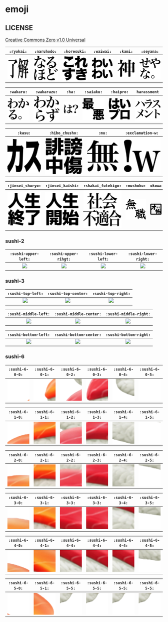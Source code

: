 # emoji

## LICENSE

[Creative Commons Zero v1.0 Universal](LICENSE)

`:ryokai:`|`:naruhodo:`| `:koresuki:` | `:waiwai:`| `:kami:` | `:seyana:`
:-:|:-:|:-:|:-:|:-:|:-:
[![](img/ryokai.png)](https://github.com/taiyoslime/emoji/raw/master/img/ryoukai.png) | [![](img/naruhodo.png)](https://github.com/taiyoslime/emoji/raw/master/img/naruhodo.png) | [![](img/koresuki.png)](https://github.com/taiyoslime/emoji/raw/master/img/koresuki.png) | [![](img/waiwai.png)](https://github.com/taiyoslime/emoji/raw/master/img/waiwai.png) | [![](img/kami.png)](https://github.com/taiyoslime/emoji/raw/master/img/kami.png) | [![](img/seyana.png)](https://github.com/taiyoslime/emoji/raw/master/img/seyana.png) |


`:wakaru:`|`:wakarazu:` | `:ha:`| `:saiaku:` | `:haipro:` | `harassment`
:-:|:-:|:-:|:-:|:-:|:-:
[![](img/wakaru.png)](https://github.com/taiyoslime/emoji/raw/master/img/wakaru.png) | [![](img/wakarazu.png)](https://github.com/taiyoslime/emoji/raw/master/img/wakarazu.png) | [![](img/ha.png)](https://github.com/taiyoslime/emoji/raw/master/img/ha.png) |  [![](img/saiaku.png)](https://github.com/taiyoslime/emoji/raw/master/img/saiaku.png) | [![](img/haipro.png)](https://github.com/taiyoslime/emoji/raw/master/img/haipro.png) | [![](img/harassment.png)](https://github.com/taiyoslime/emoji/raw/master/img/harassment.png) |


`:kasu:`| `:hibo_chusho:` |`:mu:` |`:exclamation-w:`
:-:|:-:|:-:|:-:
[![](img/kasu.png)](https://github.com/taiyoslime/emoji/raw/master/img/kasu.png) | [![](img/hibo_chusho.png)](https://github.com/taiyoslime/emoji/raw/master/img/hibo_chusho.png) | [![](img/mu.png)](https://github.com/taiyoslime/emoji/raw/master/img/mu.png) | [![](img/exclamation-w.png)](https://github.com/taiyoslime/emoji/raw/master/img/exclamation-w.png)


 `:jinsei_shuryo:` | `:jinsei_kaishi:` | `:shakai_futekigo:` | `:mushoku:` | `okowa`
:-:|:-:|:-:|:-:|:-:
[![](img/jinsei_shuryo.png)](https://github.com/taiyoslime/emoji/raw/master/img/jinsei_shuryo.png) | [![](img/jinsei_kaishi.png)](https://github.com/taiyoslime/emoji/raw/master/img/jinsei_kaishi.png) |  [![](img/shakai_futekigo.png)](https://github.com/taiyoslime/emoji/raw/master/img/shakai_futekigo.png) |  [![](img/mushoku.png)](https://github.com/taiyoslime/emoji/raw/master/img/mushoku.png) |  [![](img/okowa.png)](https://github.com/taiyoslime/emoji/raw/master/img/okowa.png)


### sushi-2

`:sushi-upper-left:` | `:sushi-upper-rihgt:` | `:sushi-lower-left:`| `:sushi-lower-right:`
:-:|:-:|:-:|:-:
[![](img/sushi-2/-upper-left.png)](https://github.com/taiyoslime/emoji/raw/master/img/sushi-2/-upper-left.png) | [![](img/sushi-2/-upper-rihgt.png)](https://github.com/taiyoslime/emoji/raw/master/img/sushi-2/-upper-rihgt.png) | [![](img/sushi-2/-lower-left.png)](https://github.com/taiyoslime/emoji/raw/master/img/sushi-2/-lower-left.png) | [![](img/sushi-2/-lower-right.png)](https://github.com/taiyoslime/emoji/raw/master/img/sushi-2/-lower-right.png)


### sushi-3

`:sushi-top-left:` | `:sushi-top-center:` | `:sushi-top-right:`
:-:|:-:|:-:
[![](img/sushi-3/-top-left.png)](https://github.com/taiyoslime/emoji/raw/master/img/sushi-3/-top-left.png) | [![](img/sushi-3/-top-center.png)](https://github.com/taiyoslime/emoji/raw/master/img/sushi-3/-top-center.png) | [![](img/sushi-3/-top-right.png)](https://github.com/taiyoslime/emoji/raw/master/img/sushi-3/-top-right.png)


`:sushi-middle-left:` | `:sushi-middle-center:` | `:sushi-middle-right:`
:-:|:-:|:-:
[![](img/sushi-3/-middle-left.png)](https://github.com/taiyoslime/emoji/raw/master/img/sushi-3/-middle-left.png) | [![](img/sushi-3/-middle-center.png)](https://github.com/taiyoslime/emoji/raw/master/img/sushi-3/-middle-center.png) | [![](img/sushi-3/-middle-right.png)](https://github.com/taiyoslime/emoji/raw/master/img/sushi-3/-middle-right.png)


`:sushi-bottom-left:` | `:sushi-bottom-center:` | `:sushi-bottom-right:`
:-:|:-:|:-:
[![](img/sushi-3/-bottom-left.png)](https://github.com/taiyoslime/emoji/raw/master/img/sushi-3/-bottom-left.png) | [![](img/sushi-3/-bottom-center.png)](https://github.com/taiyoslime/emoji/raw/master/img/sushi-3/-bottom-center.png) | [![](img/sushi-3/-bottom-right.png)](https://github.com/taiyoslime/emoji/raw/master/img/sushi-3/-bottom-right.png)


### sushi-6

`:sushi-6-0-0:` |`:sushi-6-0-1:` |`:sushi-6-0-2:` | `:sushi-6-0-3:` | `:sushi-6-0-4:` | `:sushi-6-0-5:` |
:-:|:-:|:-:|:-:|:-:|:-:
[![](img/sushi-6/sushi-6-0-0.png)](https://github.com/taiyoslime/emoji/raw/master/img/sushi-6/sushi-6-0-0.png) | [![](img/sushi-6/sushi-6-0-1.png)](https://github.com/taiyoslime/emoji/raw/master/img/sushi-6/sushi-6-0-1.png) | [![](img/sushi-6/sushi-6-0-2.png)](https://github.com/taiyoslime/emoji/raw/master/img/sushi-6/sushi-6-0-2.png) | [![](img/sushi-6/sushi-6-0-3.png)](https://github.com/taiyoslime/emoji/raw/master/img/sushi-6/sushi-6-0-3.png) | [![](img/sushi-6/sushi-6-0-4.png)](https://github.com/taiyoslime/emoji/raw/master/img/sushi-6/sushi-6-0-4.png) | [![](img/sushi-6/sushi-6-0-5.png)](https://github.com/taiyoslime/emoji/raw/master/img/sushi-6/sushi-6-0-5.png)


`:sushi-6-1-0:` |`:sushi-6-1-1:` |`:sushi-6-1-2:` | `:sushi-6-1-3:` | `:sushi-6-1-4:` | `:sushi-6-1-5:` |
:-:|:-:|:-:|:-:|:-:|:-:
[![](img/sushi-6/sushi-6-1-0.png)](https://github.com/taiyoslime/emoji/raw/master/img/sushi-6/sushi-6-1-0.png) | [![](img/sushi-6/sushi-6-1-1.png)](https://github.com/taiyoslime/emoji/raw/master/img/sushi-6/sushi-6-1-1.png) | [![](img/sushi-6/sushi-6-1-2.png)](https://github.com/taiyoslime/emoji/raw/master/img/sushi-6/sushi-6-1-2.png) | [![](img/sushi-6/sushi-6-1-3.png)](https://github.com/taiyoslime/emoji/raw/master/img/sushi-6/sushi-6-1-3.png) | [![](img/sushi-6/sushi-6-1-4.png)](https://github.com/taiyoslime/emoji/raw/master/img/sushi-6/sushi-6-1-4.png) | [![](img/sushi-6/sushi-6-1-5.png)](https://github.com/taiyoslime/emoji/raw/master/img/sushi-6/sushi-6-1-5.png)


`:sushi-6-2-0:` |`:sushi-6-2-1:` |`:sushi-6-2-2:` | `:sushi-6-2-3:` | `:sushi-6-2-4:` | `:sushi-6-2-5:` |
:-:|:-:|:-:|:-:|:-:|:-:
[![](img/sushi-6/sushi-6-2-0.png)](https://github.com/taiyoslime/emoji/raw/master/img/sushi-6/sushi-6-2-0.png) | [![](img/sushi-6/sushi-6-2-1.png)](https://github.com/taiyoslime/emoji/raw/master/img/sushi-6/sushi-6-2-1.png) | [![](img/sushi-6/sushi-6-2-2.png)](https://github.com/taiyoslime/emoji/raw/master/img/sushi-6/sushi-6-2-2.png) | [![](img/sushi-6/sushi-6-2-3.png)](https://github.com/taiyoslime/emoji/raw/master/img/sushi-6/sushi-6-2-3.png) | [![](img/sushi-6/sushi-6-2-4.png)](https://github.com/taiyoslime/emoji/raw/master/img/sushi-6/sushi-6-2-4.png) | [![](img/sushi-6/sushi-6-2-5.png)](https://github.com/taiyoslime/emoji/raw/master/img/sushi-6/sushi-6-2-5.png)


`:sushi-6-3-0:` |`:sushi-6-3-1:` |`:sushi-6-3-3:` | `:sushi-6-3-3:` | `:sushi-6-3-4:` | `:sushi-6-3-5:` |
:-:|:-:|:-:|:-:|:-:|:-:
[![](img/sushi-6/sushi-6-3-0.png)](https://github.com/taiyoslime/emoji/raw/master/img/sushi-6/sushi-6-3-0.png) | [![](img/sushi-6/sushi-6-3-1.png)](https://github.com/taiyoslime/emoji/raw/master/img/sushi-6/sushi-6-3-1.png) | [![](img/sushi-6/sushi-6-3-3.png)](https://github.com/taiyoslime/emoji/raw/master/img/sushi-6/sushi-6-3-3.png) | [![](img/sushi-6/sushi-6-3-3.png)](https://github.com/taiyoslime/emoji/raw/master/img/sushi-6/sushi-6-3-3.png) | [![](img/sushi-6/sushi-6-3-4.png)](https://github.com/taiyoslime/emoji/raw/master/img/sushi-6/sushi-6-3-4.png) | [![](img/sushi-6/sushi-6-3-5.png)](https://github.com/taiyoslime/emoji/raw/master/img/sushi-6/sushi-6-3-5.png)


`:sushi-6-4-0:` |`:sushi-6-4-1:` |`:sushi-6-4-4:` | `:sushi-6-4-4:` | `:sushi-6-4-4:` | `:sushi-6-4-5:` |
:-:|:-:|:-:|:-:|:-:|:-:
[![](img/sushi-6/sushi-6-4-0.png)](https://github.com/taiyoslime/emoji/raw/master/img/sushi-6/sushi-6-4-0.png) | [![](img/sushi-6/sushi-6-4-1.png)](https://github.com/taiyoslime/emoji/raw/master/img/sushi-6/sushi-6-4-1.png) | [![](img/sushi-6/sushi-6-4-4.png)](https://github.com/taiyoslime/emoji/raw/master/img/sushi-6/sushi-6-4-4.png) | [![](img/sushi-6/sushi-6-4-4.png)](https://github.com/taiyoslime/emoji/raw/master/img/sushi-6/sushi-6-4-4.png) | [![](img/sushi-6/sushi-6-4-4.png)](https://github.com/taiyoslime/emoji/raw/master/img/sushi-6/sushi-6-4-4.png) | [![](img/sushi-6/sushi-6-4-5.png)](https://github.com/taiyoslime/emoji/raw/master/img/sushi-6/sushi-6-4-5.png)


`:sushi-6-5-0:` |`:sushi-6-5-1:` |`:sushi-6-5-5:` | `:sushi-6-5-5:` | `:sushi-6-5-5:` | `:sushi-6-5-5:` |
:-:|:-:|:-:|:-:|:-:|:-:
[![](img/sushi-6/sushi-6-5-0.png)](https://github.com/taiyoslime/emoji/raw/master/img/sushi-6/sushi-6-5-0.png) | [![](img/sushi-6/sushi-6-5-1.png)](https://github.com/taiyoslime/emoji/raw/master/img/sushi-6/sushi-6-5-1.png) | [![](img/sushi-6/sushi-6-5-5.png)](https://github.com/taiyoslime/emoji/raw/master/img/sushi-6/sushi-6-5-5.png) | [![](img/sushi-6/sushi-6-5-5.png)](https://github.com/taiyoslime/emoji/raw/master/img/sushi-6/sushi-6-5-5.png) | [![](img/sushi-6/sushi-6-5-5.png)](https://github.com/taiyoslime/emoji/raw/master/img/sushi-6/sushi-6-5-5.png) | [![](img/sushi-6/sushi-6-5-5.png)](https://github.com/taiyoslime/emoji/raw/master/img/sushi-6/sushi-6-5-5.png)


